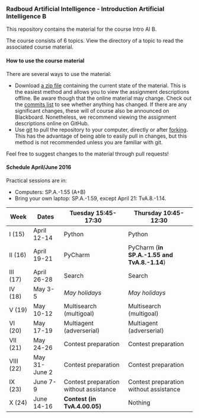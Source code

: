 ### Radboud Artificial Intelligence - Introduction Artificial Intelligence B

This repository contains the material for the course Intro AI B.

The course consists of 6 topics. View the directory of a topic to read the associated course material.

#### How to use the course material

There are several ways to use the material:

- Download [a zip file](https://github.com/MareinK/ru-ai-pacman/archive/master.zip) containing the current state of the material. This is the easiest method and allows you to view the assignment descriptions offline. Be aware though that the online material may change. Check out the [commits list](https://github.com/MareinK/ru-ai-pacman/commits/master) to see whether anything has changed. If there are any significant changes, these will of course also be announced on Blackboard. Nonetheless, we recommend viewing the assignment descriptions online on GitHub.
- Use [git](https://git-scm.com/) to pull the repository to your computer, directly or after [forking](https://help.github.com/articles/fork-a-repo/). This has the advantage of being able to easily pull in changes, but this method is not recommended unless you are familiar with git.

Feel free to suggest changes to the material through pull requests!

#### Schedule April/June 2016

Practical sessions are in:

- Computers: SP.A.-1.55 (A+B)
- Bring your own laptop: SP.A.-1.59, except April 21: TvA.8.-1.14.

| Week      | Dates         | Tuesday 15:45-17:30                    | Thursday 10:45-12:30                        |
| --------- | ------------- | -------------------------------------- | ------------------------------------------- |
| I (15)    | April 12-14   | Python                                 | Python                                      |
| II (16)   | April 19-21   | PyCharm                                | PyCharm (**in SP.A.-1.55 and TvA.8.-1.14**) |
| III (17)  | April 26-28   | Search                                 | Search                                      |
| IV (18)   | May 3-5       | *May holidays*                         | *May holidays*                              |
| V (19)    | May 10-12     | Multisearch (multigoal)                | Multisearch (multigoal)                     |
| VI (20)   | May 17-19     | Multiagent (adverserial)               | Multiagent (adverserial)                    |
| VII (21)  | May 24-26     | Contest preparation                    | Contest preparation                         |
| VIII (22) | May 31-June 2 | Contest preparation                    | Contest preparation                         |
| IX (23)   | June 7-9      | Contest preparation without assistance | Contest preparation without assistance      |
| X (24)    | June 14-16    | **Contest (in TvA.4.00.05)**           | Nothing                                     |

